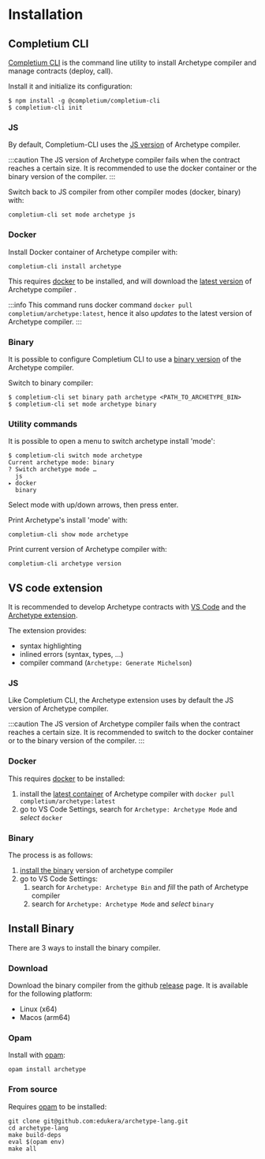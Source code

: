 # Installation

## Completium CLI

[Completium CLI](/docs/cli/introduction) is the command line utility to install Archetype compiler and manage contracts (deploy, call).

Install it and initialize its configuration:
```completium
$ npm install -g @completium/completium-cli
$ completium-cli init
```
### JS

By default, Completium-CLI uses the [JS version](https://www.npmjs.com/package/@completium/archetype) of Archetype compiler.

:::caution
The JS version of Archetype compiler fails when the contract reaches a certain size. It is recommended to use the docker container or the binary version of the compiler.
:::

Switch back to JS compiler from other compiler modes (docker, binary) with:
```completium
completium-cli set mode archetype js
```
### Docker

Install Docker container of Archetype compiler with:
```completium
completium-cli install archetype
```

This requires [docker](https://www.docker.com/products/docker-desktop/) to be installed, and will download the [latest version](https://hub.docker.com/r/completium/archetype) of Archetype compiler .

:::info
This command runs docker command `docker pull completium/archetype:latest`, hence it also *updates* to the latest version of Archetype compiler.
:::

### Binary

It is possible to configure Completium CLI to use a [binary version](/docs/installation#install-binary) of the Archetype compiler.

Switch to binary compiler:
```completium
$ completium-cli set binary path archetype <PATH_TO_ARCHETYPE_BIN>
$ completium-cli set mode archetype binary
```

### Utility commands

It is possible to open a menu to switch archetype install 'mode':
```completium
$ completium-cli switch mode archetype
Current archetype mode: binary
? Switch archetype mode …
  js
▸ docker
  binary
```

Select mode with up/down arrows, then press enter.

Print Archetype's install 'mode' with:
```completium
completium-cli show mode archetype
```

Print current version of Archetype compiler with:
```completium
completium-cli archetype version
```

## VS code extension

It is recommended to develop Archetype contracts with [VS Code](https://code.visualstudio.com) and the [Archetype extension](https://marketplace.visualstudio.com/items?itemName=edukera.archetype).

The extension provides:
* syntax highlighting
* inlined errors (syntax, types, ...)
* compiler command (`Archetype: Generate Michelson`)

### JS

Like Completium CLI, the Archetype extension uses by default the JS version of Archetype compiler.

:::caution
The JS version of Archetype compiler fails when the contract reaches a certain size. It is recommended to switch to the docker container or to the binary version of the compiler.
:::

### Docker

This requires [docker](https://www.docker.com/products/docker-desktop/) to be installed:
1. install the [latest container](https://hub.docker.com/r/completium/archetype) of Archetype compiler with `docker pull completium/archetype:latest`
2. go to VS Code Settings, search for `Archetype: Archetype Mode` and *select* `docker`

### Binary

The process is as follows:
1. [install the binary](/docs/installation#install-binary) version of archetype compiler
2. go to VS Code Settings:
    1. search for `Archetype: Archetype Bin` and *fill* the path of Archetype compiler
    2. search for `Archetype: Archetype Mode` and *select* `binary`

## Install Binary

There are 3 ways to install the binary compiler.

### Download

Download the binary compiler from the github [release](https://github.com/edukera/archetype-lang/releases/latest) page. It is available for the following platform:
* Linux (x64)
* Macos (arm64)

### Opam

Install with [opam](https://opam.ocaml.org/):
```completium
opam install archetype
```

### From source

Requires [opam](https://opam.ocaml.org/) to be installed:

```completium
git clone git@github.com:edukera/archetype-lang.git
cd archetype-lang
make build-deps
eval $(opam env)
make all
```
